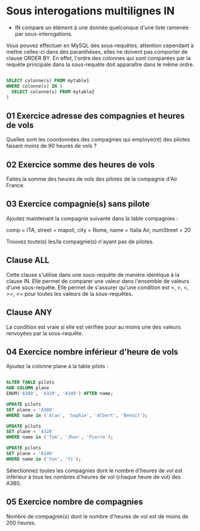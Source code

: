 
# Sous interogations multilignes IN

- IN compare un élément à une donnée quelconque d'une liste ramenée par sous-interogations.

Vous pouvez effectuer en MySQL des sous-requêtes, attention cependant à mettre celles-ci dans des paranthèses, elles ne doivent pas comporter de clause ORDER BY. En effet, l'ordre des colonnes qui sont comparées par la requête principale dans la sous-requête doit apparaître dans le même ordre.

```sql

SELECT colonne(s) FROM mytable1
WHERE colonne(s) IN (
  SELECT colonne(s) FROM mytable2
)
```

## 01 Exercice adresse des compagnies et heures de vols

Quelles sont les coordonnées des compagnies qui employe(nt) des pilotes faisant moins de 90 heures de vols ?

## 02 Exercice somme des heures de vols

Faites la somme des heures de vols des pilotes de la compagnie d'Air France.

## 03 Exercice compagnie(s) sans pilote

Ajoutez maintenant la compagnie suivante dans la table compagnies :

comp = ITA, street = mapoli, city = Rome, name = Italia Air, numStreet =  20

Trouvez toute(s) les/la compagnie(s) n'ayant pas de pilotes.

## Clause ALL

Cette clause s'utilise dans une sous-requête de manière identique à la clause IN. Elle permet de comparer une valeur dans l'ensemble de valeurs d'une sous-requête. Elle permet de s'assurer qu'une condition est =, >, <, >=, <= pour toutes les valeurs de la sous-requêtes.



## Clause ANY

La condition est vraie si elle est vérifiée pour au moins une des valeurs renvoyées par la sous-requête.

## 04 Exercice nombre inférieur d'heure de vols

Ajoutez la colonne plane à la table pilots :

```sql

ALTER TABLE pilots
ADD COLUMN plane
ENUM('A380', 'A320', 'A340') AFTER name;

UPDATE pilots
SET plane = 'A380'
WHERE name in ('Alan', 'Sophie', 'Albert', 'Benoit');

UPDATE pilots
SET plane = 'A320'
WHERE name in ('Tom', 'Jhon', 'Pierre');

UPDATE pilots
SET plane = 'A340'
WHERE name in ('Yan', 'Yi');
```

Sélectionnez toutes les compagnies dont le nombre d'heures de vol est inférieur à tous les nombres d'heures de vol (chaque heure de vol) des A380.

## 05 Exercice nombre de compagnies

Nombre de compagnie(s) dont le nombre d'heures de vol est de moins de 200 heures.
